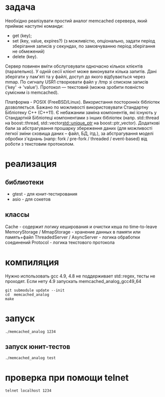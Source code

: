 # задача

Необхідно реалізувати простий аналог memcached серевера, який приймає наступні команди:
- get (key);
- set (key, value, expires?) (з можливістю, опціонально, задати період зберігання записів у секундах, по замовчуванню період зберігання не обмежений)
- delete (key).

Сервер повинен вміти обслуговувати одночасно кількох клієнтів (паралельно). У одній сесії клієнт може виконувати кілька запитів. Дані зберігати у пам'яті та у файлі, доступ до якого відбувається через  mmap. По сигналу USR1 створювати файл у /tmp зі списком записів ('key' -> 'value'). Протокол — текстовий (можна зробити повністю сумісним із  memcached).


Платформа - POSIX (FreeBSD/Linux). Використання посторонніх бібліотек дозволяється. Бажано по можливості використовувати Стандартну Бібліотеку С++ (С++11). Є небажаним заміна компонентів, які існують у Стандартній Бібліотеці компонентами з інших бібліотек (напр. std::thread на boost::thread, std::vector<std::unique_ptr> на boost::ptr_vector). Додаткові бали за абстрагування прошарку збереження даних (для можливості легкої зміни сховища даних – файл, БД, ітд.), за абстрагування моделі обробки з'єднань (напр: fork / pre-fork / threaded / event-based) від роботи з текстовим протоколом.

# реализация

## библиотеки
* gtest - для юнит-тестирования
* asio - для сокетов

## классы

Cache - содержит логику кеширования и очистки кеша по time-to-leave
MemoryStorage / MmapStorage - хранение данных в памяти или память+файл
ThreadedServer / AsyncServer - логика обработки соединений
Protocol - логика текстового протокола

# компиляция

Нужно использовать gcc 4.9, 4.8 не поддерживает std::regex, тесты не проходят. Если нету 4.9 запускать memcached_analog_gcc49_64

```
git submodule update --init
cd  memcached_analog
make
```

# запуск
```
./memcached_analog 1234 
```
## запуск юнит-тестов
```
./memcached_analog test
```

# проверка при помощи telnet
```
telnet localhost 1234
```
